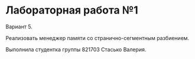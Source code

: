 # Лабораторная работа №1

Вариант 5.

Реализовать менеджер памяти со странично-сегментным разбиением.

Выполнила студентка группы 821703 Стасько Валерия.
